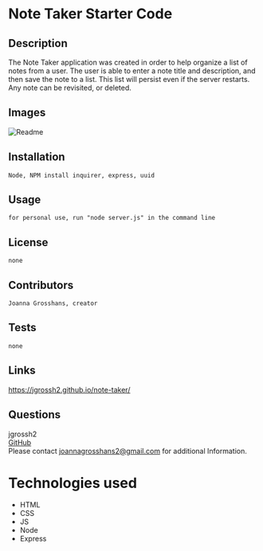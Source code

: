 # Note Taker Starter Code

## Description

The Note Taker application was created in order to help organize a list of notes from a user. The user is able to enter a note title and description, and then save the note to a list. This list will persist even if the server restarts. Any note can be revisited, or deleted.

## Images 
![Readme](./images/team-information-image.png) <br>


## Installation
    Node, NPM install inquirer, express, uuid
## Usage
    for personal use, run "node server.js" in the command line
## License
    none
## Contributors
    Joanna Grosshans, creator
## Tests
    none
## Links
https://jgrossh2.github.io/note-taker/
## Questions
jgrossh2 <br />
[GitHub](https://github.com/jgrossh2/note-taker) <br />
Please contact <joannagrosshans2@gmail.com> for additional Information.

# Technologies used
* HTML<br>
* CSS<br>
* JS <br>
* Node <br>
* Express
